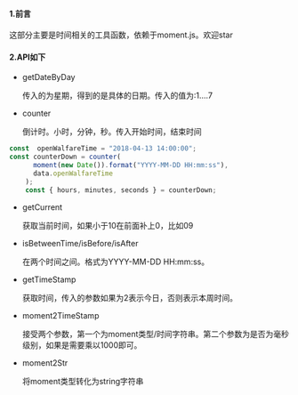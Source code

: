 #### 1.前言
这部分主要是时间相关的工具函数，依赖于moment.js。欢迎star

#### 2.API如下

- getDateByDay
  
  传入的为星期，得到的是具体的日期。传入的值为:1....7

- counter
  
  倒计时。小时，分钟，秒。传入开始时间，结束时间

```js
const  openWalfareTime = "2018-04-13 14:00:00";
const counterDown = counter(
      moment(new Date()).format("YYYY-MM-DD HH:mm:ss"),
      data.openWalfareTime
    );
    const { hours, minutes, seconds } = counterDown;
```

- getCurrent
 
  获取当前时间，如果小于10在前面补上0，比如09

- isBetweenTime/isBefore/isAfter

  在两个时间之间。格式为YYYY-MM-DD HH:mm:ss。

- getTimeStamp
  
  获取时间，传入的参数如果为2表示今日，否则表示本周时间。

- moment2TimeStamp
  
  接受两个参数，第一个为moment类型/时间字符串。第二个参数为是否为毫秒级别，如果是需要乘以1000即可。

- moment2Str
  
  将moment类型转化为string字符串

